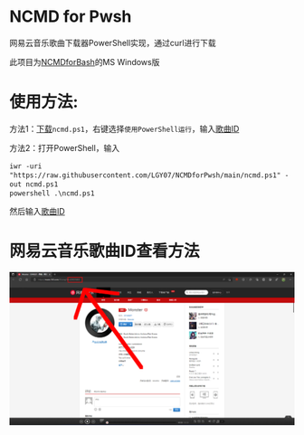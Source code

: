 # NCMD for Pwsh
网易云音乐歌曲下载器PowerShell实现，通过curl进行下载

此项目为[NCMDforBash](https://github.com/LGY07/NCMDforBash)的MS Windows版

# 使用方法:

方法1：[下载](https://github.com/LGY07/NCMDforPwsh/releases)`ncmd.ps1`，右键选择`使用PowerShell运行`，输入[歌曲ID](https://github.com/LGY07/NCMDforPwsh/blob/main/README.md#%E7%BD%91%E6%98%93%E4%BA%91%E9%9F%B3%E4%B9%90%E6%AD%8C%E6%9B%B2id%E6%9F%A5%E7%9C%8B%E6%96%B9%E6%B3%95)

方法2：打开PowerShell，输入
```
iwr -uri "https://raw.githubusercontent.com/LGY07/NCMDforPwsh/main/ncmd.ps1" -out ncmd.ps1
powershell .\ncmd.ps1
```
然后输入[歌曲ID](https://github.com/LGY07/NCMDforPwsh/blob/main/README.md#%E7%BD%91%E6%98%93%E4%BA%91%E9%9F%B3%E4%B9%90%E6%AD%8C%E6%9B%B2id%E6%9F%A5%E7%9C%8B%E6%96%B9%E6%B3%95)

# 网易云音乐歌曲ID查看方法

![歌曲ID获取示例](https://raw.githubusercontent.com/LGY07/NCMDforBash/main/example1.png)
